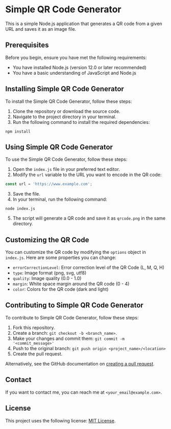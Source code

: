 # Simple QR Code Generator

This is a simple Node.js application that generates a QR code from a given URL and saves it as an image file.

## Prerequisites

Before you begin, ensure you have met the following requirements:

* You have installed Node.js (version 12.0 or later recommended)
* You have a basic understanding of JavaScript and Node.js

## Installing Simple QR Code Generator

To install the Simple QR Code Generator, follow these steps:

1. Clone the repository or download the source code.
2. Navigate to the project directory in your terminal.
3. Run the following command to install the required dependencies:

```
npm install
```

## Using Simple QR Code Generator

To use the Simple QR Code Generator, follow these steps:

1. Open the `index.js` file in your preferred text editor.
2. Modify the `url` variable to the URL you want to encode in the QR code:

```javascript
const url = 'https://www.example.com';
```

3. Save the file.
4. In your terminal, run the following command:

```
node index.js
```

5. The script will generate a QR code and save it as `qrcode.png` in the same directory.

## Customizing the QR Code

You can customize the QR code by modifying the `options` object in `index.js`. Here are some properties you can change:

- `errorCorrectionLevel`: Error correction level of the QR Code (L, M, Q, H)
- `type`: Image format (png, svg, utf8)
- `quality`: Image quality (0.0 - 1.0)
- `margin`: White space margin around the QR code (0 - 4)
- `color`: Colors for the QR code (dark and light)

## Contributing to Simple QR Code Generator

To contribute to Simple QR Code Generator, follow these steps:

1. Fork this repository.
2. Create a branch: `git checkout -b <branch_name>`.
3. Make your changes and commit them: `git commit -m '<commit_message>'`
4. Push to the original branch: `git push origin <project_name>/<location>`
5. Create the pull request.

Alternatively, see the GitHub documentation on [creating a pull request](https://help.github.com/en/github/collaborating-with-issues-and-pull-requests/creating-a-pull-request).

## Contact

If you want to contact me, you can reach me at `<your_email@example.com>`.

## License

This project uses the following license: [MIT License](<link_to_license>).